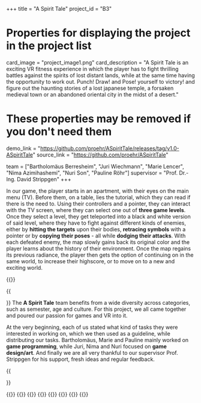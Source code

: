 +++
title = "A Spirit Tale"
project_id = "B3"

# Properties for displaying the project in the project list
card_image = "project_image1.png"
card_description = "A Spirit Tale is an exciting VR fitness experience in which the player has to fight thrilling battles against the spirits of lost distant lands, while at the same time having the opportunity to work out. Punch! Draw! and Pose! yourself to victory! and figure out the haunting stories of a lost japanese temple, a forsaken medieval town or an abandoned oriental city in the midst of a desert."


# These properties may be removed if you don't need them
demo_link = "https://github.com/proehr/ASpiritTale/releases/tag/v1.0-ASpiritTale"
source_link = "https://github.com/proehr/ASpiritTale"

team = ["Bartholomäus Berresheim", "Juri Wiechmann", "Marie Lencer", "Nima Azimihashemi", "Nuri Son", "Pauline Röhr"]
supervisor = "Prof. Dr.-Ing. David Strippgen"
+++

In our game, the player starts in an apartment, with their eyes on the main menu (TV). 
Before them, on a table, lies the tutorial, which they can read if there is the need to. 
Using their controllers and a pointer, they can interact with the TV screen, where they can select one out of **three game levels**. 
Once they select a level, they get teleported into a black and white version of said level, where they have to fight against different kinds of enemies,
either by **hitting the targets** upon their bodies, **retracing symbols** with a pointer or by **copying their poses** - all while **dodging their attacks**.
With each defeated enemy, the map slowly gains back its original color and the player learns about the history of their environment. 
Once the map regains its previous radiance, the player then gets the option of continuing on in the same world, to increase their highscore, or to move on to a new and exciting world.

{{<mediathek id="d6cfec77a750283c5418249b2780f2d3">}}

{{<section title="The Team">}}
The **A Spirit Tale** team benefits from a wide diversity across categories, such as semester, age and culture. For this project,
we all came together and poured our passion for games and VR into it.

At the very beginning, each of us stated what kind of tasks they were interested in working on, which we then used as a guideline,
while distributing our tasks. Bartholomäus, Marie and Pauline mainly worked on **game programming**, while Juri, Nima and Nuri focused on **game design/art**.
And finally we are all very thankful to our supervisor Prof. Strippgen for his support, fresh ideas and regular feedback.

{{</section >}}

{{<gallery>}}
{{<team-member image="portrait_01.jpg" name="Bartholomäus Berresheim">}}
{{<team-member image="portrait_02.jpg" name="Juri Wiechmann">}}
{{<team-member image="portrait_03.jpg" name="Marie Lencer">}}
{{<team-member image="portrait_04.jpg" name="Nima Azimihashemi">}}
{{<team-member image="portrait_05.jpg" name="Nuri Son">}}
{{<team-member image="portrait_06.jpg" name="Pauline Röhr">}}
{{</gallery>}}